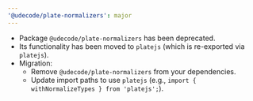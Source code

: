 ```yaml
---
'@udecode/plate-normalizers': major
---
```


- Package `@udecode/plate-normalizers` has been deprecated.
- Its functionality has been moved to `platejs` (which is re-exported via `platejs`).
- Migration:
  - Remove `@udecode/plate-normalizers` from your dependencies.
  - Update import paths to use `platejs` (e.g., `import { withNormalizeTypes } from 'platejs';`).
